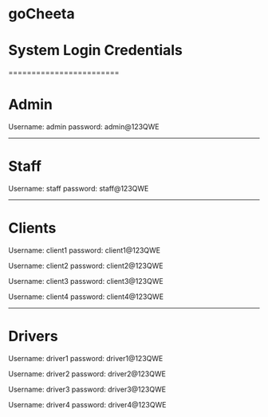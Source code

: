 # goCheeta

System Login Credentials
========================
========================


Admin
============

Username: admin
password: admin@123QWE

----------------------------

Staff
============

Username: staff
password: staff@123QWE

----------------------------

Clients
============

Username: client1
password: client1@123QWE

Username: client2
password: client2@123QWE

Username: client3
password: client3@123QWE

Username: client4
password: client4@123QWE


----------------------------

Drivers
============

Username: driver1
password: driver1@123QWE

Username: driver2
password: driver2@123QWE

Username: driver3
password: driver3@123QWE

Username: driver4
password: driver4@123QWE
